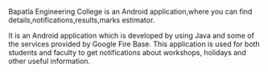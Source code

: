 Bapatla Engineering College is an Android application,where you can find details,notifications,results,marks estimator.

It is an Android application which is developed by using Java and some of the services provided      by Google Fire Base. This application is used for both students and faculty to get notifications about workshops, holidays and other useful information.
